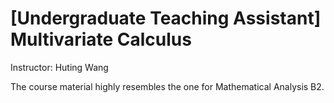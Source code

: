 # [Undergraduate Teaching Assistant] Multivariate Calculus


Instructor: Huting Wang

The course material highly resembles the one for Mathematical Analysis B2.

